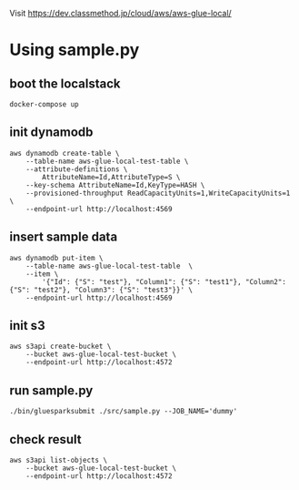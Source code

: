 Visit https://dev.classmethod.jp/cloud/aws/aws-glue-local/

# Using sample.py

## boot the localstack
```
docker-compose up
```

## init dynamodb
```
aws dynamodb create-table \
    --table-name aws-glue-local-test-table \
    --attribute-definitions \
        AttributeName=Id,AttributeType=S \
    --key-schema AttributeName=Id,KeyType=HASH \
    --provisioned-throughput ReadCapacityUnits=1,WriteCapacityUnits=1 \
    --endpoint-url http://localhost:4569
```

## insert sample data
```
aws dynamodb put-item \
    --table-name aws-glue-local-test-table  \
    --item \
        '{"Id": {"S": "test"}, "Column1": {"S": "test1"}, "Column2": {"S": "test2"}, "Column3": {"S": "test3"}}' \
    --endpoint-url http://localhost:4569
```

## init s3
```
aws s3api create-bucket \
    --bucket aws-glue-local-test-bucket \
    --endpoint-url http://localhost:4572
```

## run sample.py
```
./bin/gluesparksubmit ./src/sample.py --JOB_NAME='dummy'
```

## check result
```
aws s3api list-objects \
    --bucket aws-glue-local-test-bucket \
    --endpoint-url http://localhost:4572
```
